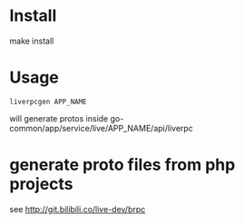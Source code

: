# Install
make install

# Usage 
`liverpcgen APP_NAME`

will generate protos inside go-common/app/service/live/APP_NAME/api/liverpc

# generate proto files from php projects
see http://git.bilibili.co/live-dev/brpc